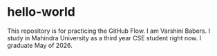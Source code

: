 # hello-world
This repository is for practicing the GitHub Flow.
I am Varshini Babers. I study in Mahindra University as a third year CSE student right now. I graduate May of 2026. 
